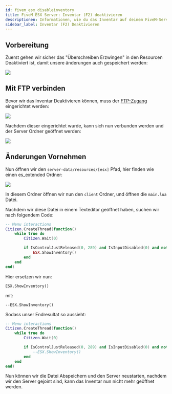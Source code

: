 ```yaml
---
id: fivem_esx_disableinventory
title: FiveM ESX Server: Inventar (F2) deaktivieren
descriptionen: Informationen, wie du das Inventar auf deinem FiveM-Server mit ESX von ZAP-Hosting deaktivieren kannst - ZAP-Hosting.com Dokumentationen
sidebar_label: Inventar (F2) Deaktivieren
---
```


## Vorbereitung

Zuerst gehen wir sicher das "Überschreiben Erzwingen" in den Resourcen Deaktiviert ist, damit unsere änderungen auch gespeichert werden:

![](https://screensaver01.zap-hosting.com/index.php/s/NXnmWJgJd8DW7Sf/preview)


## Mit FTP verbinden

Bevor wir das Inventar Deaktivieren können, muss der [FTP-Zugang](gameserver_ftpaccess.md) eingerichtet werden:

![](https://screensaver01.zap-hosting.com/index.php/s/PkowAdzot9tjZeY/preview)

Nachdem dieser eingerichtet wurde, kann sich nun verbunden werden und der Server Ordner geöffnet werden:

![](https://screensaver01.zap-hosting.com/index.php/s/omjKDgFcn64rRMF/preview)


## Änderungen Vornehmen

Nun öffnen wir den `server-data/resources/[esx]` Pfad, hier finden wie einen es_extended Ordner:

![](https://screensaver01.zap-hosting.com/index.php/s/w4y7sPz5NmDD2Jw/preview)

In diesem Ordner öffnen wir nun den `client` Ordner, und öffnen die `main.lua` Datei.

Nachdem wir diese Datei in einem Texteditor geöffnet haben, suchen wir nach folgendem Code:

```Lua
-- Menu interactions
Citizen.CreateThread(function()
	while true do
		Citizen.Wait(0)

		if IsControlJustReleased(0, 289) and IsInputDisabled(0) and not isDead and not ESX.UI.Menu.IsOpen('default', 'es_extended', 'inventory') then
			ESX.ShowInventory()
		end
	end
end)
```

Hier ersetzen wir nun:

`ESX.ShowInventory()`

mit:

`--ESX.ShowInventory()`

Sodass unser Endresultat so aussieht:

```Lua
-- Menu interactions
Citizen.CreateThread(function()
	while true do
		Citizen.Wait(0)

		if IsControlJustReleased(0, 289) and IsInputDisabled(0) and not isDead and not ESX.UI.Menu.IsOpen('default', 'es_extended', 'inventory') then
			--ESX.ShowInventory()
		end
	end
end)
```


Nun können wir die Datei Abspeichern und den Server neustarten, nachdem wir den Server gejoint sind, kann das Inventar nun nicht mehr geöffnet werden.
